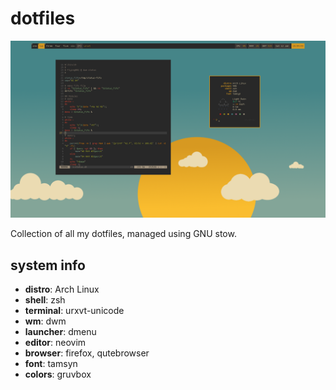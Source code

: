 # dotfiles
![](https://raw.githubusercontent.com/FlyingBBQ/dotfiles/master/images/lt_dwm_code.png)


Collection of all my dotfiles, managed using GNU stow.

## system info
* **distro**: Arch Linux
* **shell**: zsh
* **terminal**: urxvt-unicode
* **wm**: dwm
* **launcher**: dmenu
* **editor**: neovim
* **browser**: firefox, qutebrowser
* **font**: tamsyn
* **colors**: gruvbox
